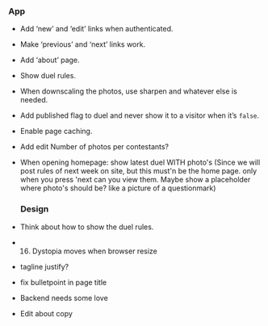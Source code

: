 ### App

* Add ‘new’ and ‘edit’ links when authenticated.
* Make ‘previous’ and ‘next’ links work.
* Add ‘about’ page.
* Show duel rules.
* When downscaling the photos, use sharpen and whatever else is needed.
* Add published flag to duel and never show it to a visitor when it’s `false`.
* Enable page caching.
* Add edit Number of photos per contestants?
* When opening homepage: show latest duel WITH photo's (Since we will post rules of next week on site, but this must'n be the home page. only when you press 'next can you view them. Maybe show a placeholder where photo's should be? like a picture of a questionmark)

  ### Design

* Think about how to show the duel rules.
* 16. Dystopia moves when browser resize
* tagline justify?
* fix bulletpoint in page title
* Backend needs some love
* Edit about copy
